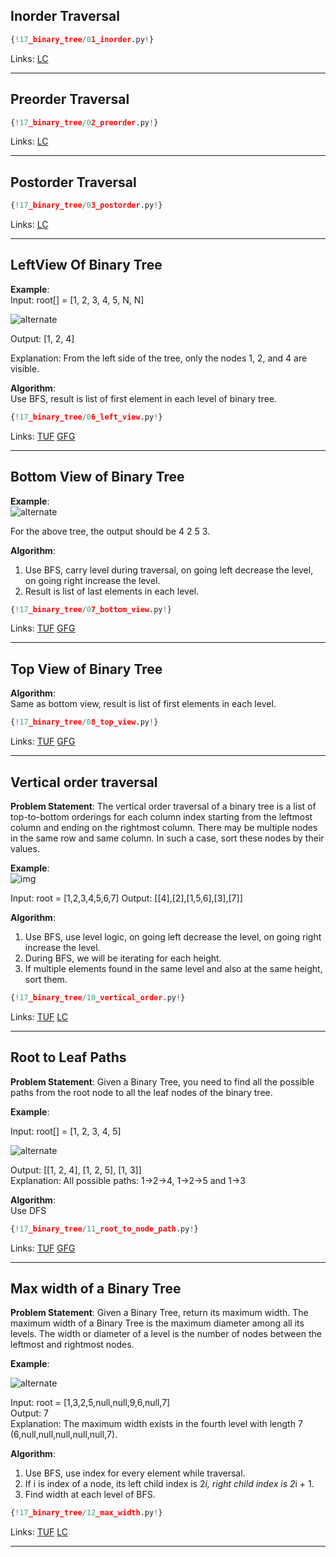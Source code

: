 ## Inorder Traversal

```py
{!17_binary_tree/01_inorder.py!}
```

Links: [LC](https://leetcode.com/problems/binary-tree-inorder-traversal/)<br>

---

## Preorder Traversal

```py
{!17_binary_tree/02_preorder.py!}
```

Links: [LC](https://leetcode.com/problems/binary-tree-preorder-traversal/)<br>

---

## Postorder Traversal

```py
{!17_binary_tree/03_postorder.py!}
```

Links: [LC](https://leetcode.com/problems/binary-tree-postorder-traversal/)<br>

---

## LeftView Of Binary Tree

**Example**:  
Input: root[] = [1, 2, 3, 4, 5, N, N]

![alternate](https://media.geeksforgeeks.org/img-practice/prod/addEditProblem/876845/Web/Other/blobid0_1731456264.png)

Output: [1, 2, 4]

Explanation: From the left side of the tree, only the nodes 1, 2, and 4 are visible.

**Algorithm**:  
Use BFS, result is list of first element in each level of binary tree.

```py
{!17_binary_tree/06_left_view.py!}
```

Links: [TUF](https://takeuforward.org/data-structure/right-left-view-of-binary-tree/) [GFG](https://www.geeksforgeeks.org/problems/left-view-of-binary-tree/1)<br>

---

## Bottom View of Binary Tree

**Example**:  
![alternate](https://media.geeksforgeeks.org/img-practice/prod/addEditProblem/876845/Web/Other/blobid0_1731456264.png)

For the above tree, the output should be 4 2 5 3.

**Algorithm**:  
1. Use BFS, carry level during traversal, on going left decrease the level, on going right increase the level.  
2. Result is list of last elements in each level.  

```py
{!17_binary_tree/07_bottom_view.py!}
```

Links: [TUF](https://takeuforward.org/data-structure/bottom-view-of-a-binary-tree/) [GFG](https://www.geeksforgeeks.org/problems/bottom-view-of-binary-tree/1)<br>

---

## Top View of Binary Tree

**Algorithm**:  
Same as bottom view, result is list of first elements in each level. 

```py
{!17_binary_tree/08_top_view.py!}
```

Links: [TUF](https://takeuforward.org/data-structure/top-view-of-a-binary-tree/) [GFG](https://www.geeksforgeeks.org/problems/top-view-of-binary-tree/1)<br>

---

## Vertical order traversal

**Problem Statement**: The vertical order traversal of a binary tree is a list of top-to-bottom orderings for each column index starting from the leftmost column and ending on the rightmost column. There may be multiple nodes in the same row and same column. In such a case, sort these nodes by their values.  

**Example**:  
![img](https://assets.leetcode.com/uploads/2021/01/29/vtree2.jpg)

Input: root = [1,2,3,4,5,6,7]
Output: [[4],[2],[1,5,6],[3],[7]]

**Algorithm**:  
1. Use BFS, use level logic, on going left decrease the level, on going right increase the level.  
2. During BFS, we will be iterating for each height.  
3. If multiple elements found in the same level and also at the same height, sort them.  

```py
{!17_binary_tree/10_vertical_order.py!}
```

Links: [TUF](https://takeuforward.org/data-structure/vertical-order-traversal-of-binary-tree/) [LC](https://leetcode.com/problems/vertical-order-traversal-of-a-binary-tree/)<br>

---

## Root to Leaf Paths

**Problem Statement**: Given a Binary Tree, you need to find all the possible paths from the root node to all the leaf nodes of the binary tree.

**Example**:  

Input: root[] = [1, 2, 3, 4, 5]

![alternate](https://media.geeksforgeeks.org/wp-content/uploads/20241007105251989873/ex-3.webp)

Output: [[1, 2, 4], [1, 2, 5], [1, 3]]   
Explanation: All possible paths: 1->2->4, 1->2->5 and 1->3

**Algorithm**:  
Use DFS

```py
{!17_binary_tree/11_root_to_node_path.py!}
```

Links: [TUF](https://takeuforward.org/data-structure/print-root-to-node-path-in-a-binary-tree/) [GFG](https://www.geeksforgeeks.org/problems/root-to-leaf-paths/1)<br>

---

## Max width of a Binary Tree

**Problem Statement**: Given a Binary Tree, return its maximum width. The maximum width of a Binary Tree is the maximum diameter among all its levels. The width or diameter of a level is the number of nodes between the leftmost and rightmost nodes.

**Example**:  

![alternate](https://assets.leetcode.com/uploads/2022/03/14/maximum-width-of-binary-tree-v3.jpg)

Input: root = [1,3,2,5,null,null,9,6,null,7]  
Output: 7  
Explanation: The maximum width exists in the fourth level with length 7 (6,null,null,null,null,null,7).

**Algorithm**:  
1. Use BFS, use index for every element while traversal.  
2. If i is index of a node, its left child index is 2*i, right child index is 2*i + 1.  
3. Find width at each level of BFS.  

```py
{!17_binary_tree/12_max_width.py!}
```

Links: [TUF](https://takeuforward.org/data-structure/maximum-width-of-a-binary-tree/) [LC](https://leetcode.com/problems/maximum-width-of-binary-tree/)<br>

---